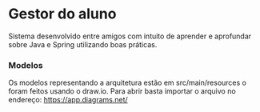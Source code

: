 # Gestor do aluno

Sistema desenvolvido entre amigos com intuito de aprender e aprofundar sobre Java e Spring utilizando boas práticas.

### Modelos

Os modelos representando a arquitetura estão em src/main/resources o foram feitos usando o draw.io. Para abrir basta importar o arquivo no endereço: https://app.diagrams.net/ 
